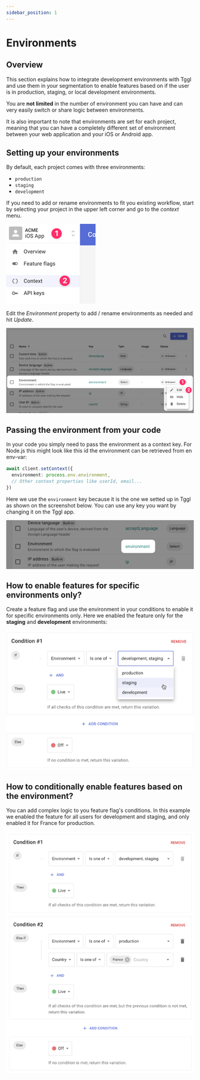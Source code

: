 ```yaml
---
sidebar_position: 1
---
```


# Environments

## Overview

This section explains how to integrate development environments with Tggl and
use them in your segmentation to enable features based on if the user is in
production, staging, or local development environments. 

You are **not limited** in the number of environment you can have and can 
very easily switch or share logic between environments.

It is also important to note that environments are set for each project, 
meaning that you can have a completely different set of environment between 
your web application and your iOS or Android app.

## Setting up your environments

By default, each project comes with three environments:
- `production`
- `staging`
- `development`

If you need to add or rename environments to fit you existing workflow, 
start by selecting your project in the upper left corner and go to the 
_context_ menu.

![Context menu](context-menu.png)

Edit the _Environment_ property to add / rename environments as needed and 
hit _Update_.

![edit environment](edit-environment.png)

## Passing the environment from your code

In your code you simply need to pass the environment as a context key. For 
Node.js this might look like this id the environment can be retrieved from 
en env-var:
```ts
await client.setContext({
  environment: process.env.environment,
  // Other context properties like userId, email...
})
```

Here we use the `environment` key because it is the one we setted up in Tggl 
as shown on the screenshot below. You can use any key you want by changing 
it on the Tggl app.

![Environment key](environment-key.png)

## How to enable features for specific environments only?

Create a feature flag and use the environment in your conditions to 
enable it for specific environments only. Here we enabled the feature only for 
the **staging** and **development** environments:

![edit environment](environment-condition.png)

## How to conditionally enable features based on the environment?

You can add complex logic to you feature flag's conditions. In this 
example we enabled the feature for all users for development and staging, and 
only enabled it for France for production.

![Complex conditions](complex-env-conditions.png)